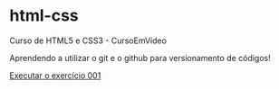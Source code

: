 # html-css
Curso de HTML5 e CSS3 - CursoEmVídeo

Aprendendo a utilizar o git e o github para versionamento de códigos!

<a href="https://mhenriquee.github.io/html-css/exercicios/atividade002/home.html">Executar o exercício 001</a>
